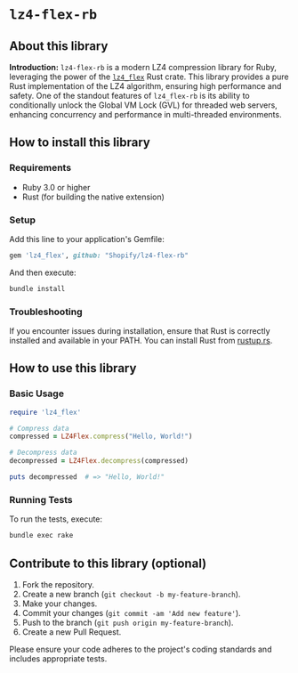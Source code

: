 # `lz4-flex-rb`

## About this library

**Introduction:**
`lz4-flex-rb` is a modern LZ4 compression library for Ruby, leveraging the
power of the [`lz4_flex`](https://github.com/PSeitz/lz4_flex) Rust crate. This
library provides a pure Rust implementation of the LZ4 algorithm, ensuring high
performance and safety. One of the standout features of `lz4_flex-rb` is its
ability to conditionally unlock the Global VM Lock (GVL) for threaded web
servers, enhancing concurrency and performance in multi-threaded environments.

## How to install this library

### Requirements
- Ruby 3.0 or higher
- Rust (for building the native extension)

### Setup
Add this line to your application's Gemfile:

```ruby
gem 'lz4_flex', github: "Shopify/lz4-flex-rb"
```

And then execute:

```sh
bundle install
```

### Troubleshooting

If you encounter issues during installation, ensure that Rust is correctly installed and available in your PATH. You can install Rust from [rustup.rs](https://rustup.rs/).

## How to use this library

### Basic Usage

```ruby
require 'lz4_flex'

# Compress data
compressed = LZ4Flex.compress("Hello, World!")

# Decompress data
decompressed = LZ4Flex.decompress(compressed)

puts decompressed  # => "Hello, World!"
```

### Running Tests
To run the tests, execute:

```sh
bundle exec rake
```

## Contribute to this library (optional)

1. Fork the repository.
2. Create a new branch (`git checkout -b my-feature-branch`).
3. Make your changes.
4. Commit your changes (`git commit -am 'Add new feature'`).
5. Push to the branch (`git push origin my-feature-branch`).
6. Create a new Pull Request.

Please ensure your code adheres to the project's coding standards and includes appropriate tests.
